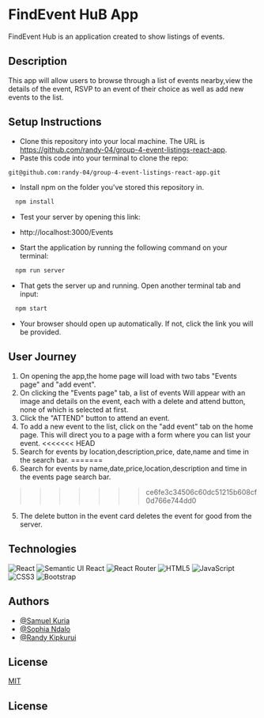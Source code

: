 
# FindEvent HuB App
FindEvent Hub is an application created to show listings of events.

## Description
This app will allow users to browse through a list of events nearby,view the details of the event, RSVP to an event of their choice as well as add new events to the list.

## Setup Instructions
- Clone this repository into your local machine. The URL is https://github.com/randy-04/group-4-event-listings-react-app.
- Paste this code into your terminal to clone the repo:
```bash
git@github.com:randy-04/group-4-event-listings-react-app.git
```
- Install npm on the folder you've stored this repository in.
```bash
  npm install 
```
- Test your server by opening this link:
- http://localhost:3000/Events

- Start the application by running the following command on your terminal:
```bash
  npm run server 
```
- That gets the server up and running. Open another terminal tab and input:
```bash
  npm start 
```
- Your browser should open up automatically. If not, click the link you will be provided.


## User Journey
1. On opening the app,the home page will load with two tabs "Events page" and "add event". 
2. On clicking the "Events page" tab, a list of events Will appear with an image and details on the event, each with a delete and attend button, none of which is selected at first.
2. Click the "ATTEND" button to attend an event.
3. To add a new event to the list, click on the "add event" tab on the home page. This will direct you to a page with a form where you can list your event.
<<<<<<< HEAD
4. Search for events by location,description,price, date,name and time in the search bar.
=======
4. Search for events by name,date,price,location,description and time in the events page search bar.
>>>>>>> ce6fe3c34506c60dc51215b608cf0d766e744dd0
5. The delete button in the event card deletes the event for good from the server.



## Technologies
![React](https://img.shields.io/badge/react-%2320232a.svg?style=for-the-badge&logo=react&logoColor=%2361DAFB)
![Semantic UI React](https://img.shields.io/badge/Semantic%20UI%20React-%2335BDB2.svg?style=for-the-badge&logo=SemanticUIReact&logoColor=white)
![React Router](https://img.shields.io/badge/React_Router-CA4245?style=for-the-badge&logo=react-router&logoColor=white)
![HTML5](https://img.shields.io/badge/html5-%23E34F26.svg?style=for-the-badge&logo=html5&logoColor=white)
![JavaScript](https://img.shields.io/badge/javascript-%23323330.svg?style=for-the-badge&logo=javascript&logoColor=%23F7DF1E)
![CSS3](https://img.shields.io/badge/css3-%231572B6.svg?style=for-the-badge&logo=css3&logoColor=white)
![Bootstrap](https://img.shields.io/badge/bootstrap-%23563D7C.svg?style=for-the-badge&logo=bootstrap&logoColor=white)

## Authors
- [@Samuel Kuria](https://github.com/samuelkuria01)
- [@Sophia Ndalo](https://github.com/sophie-ndalo)
- [@Randy Kipkurui](https://github.com/randy-04)



## License

[MIT](https://github.com/randy-04/group-4-event-listings-react-app/blob/main/LICENSE.md)

## License

